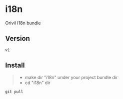 # i18n

Orivil I18n bundle

## Version

```
v1
```

## Install

> * make dir "i18n" under your project bundle dir
> * cd "i18n" dir
```
git pull 
```
